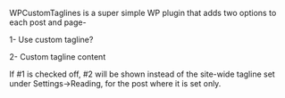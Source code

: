 WPCustomTaglines is a super simple WP plugin that adds two options to each post and page-

1- Use custom tagline?

2- Custom tagline content

If #1 is checked off, #2 will be shown instead of the site-wide tagline set under Settings->Reading, for the post where it is set only.
